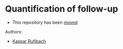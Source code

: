 # Quantification of follow-up

* This repository has been [moved](https://oncoestimand.github.io/quantFU/quantFU.html)

Authors: 

* [Kaspar Rufibach](mailto:kaspar.rufibach@roche.com)
